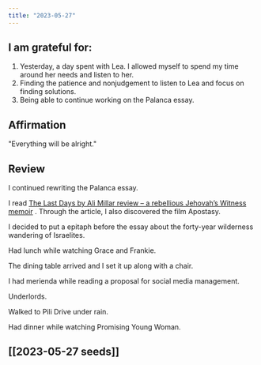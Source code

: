 ```yaml
---
title: "2023-05-27"
---
```

## I am grateful for:
1. Yesterday, a day spent with Lea. I allowed myself to spend my time around her needs and listen to her.
2. Finding the patience and nonjudgement to listen to Lea and focus on finding solutions.
3. Being able to continue working on the Palanca essay.

## Affirmation

"Everything will be alright."

## Review

I continued rewriting the Palanca essay.

I read [The Last Days by Ali Millar review – a rebellious Jehovah’s Witness memoir](https://www.theguardian.com/books/2022/jul/24/the-last-days-by-ali-millar-review-a-rebellious-jehovahs-witness-memoir) . Through the article, I also discovered the film Apostasy.

I decided to put a epitaph before the essay about the forty-year wilderness wandering of Israelites.

Had lunch while watching Grace and Frankie.

The dining table arrived and I set it up along with a chair.

I had merienda while reading a proposal for social media management.

Underlords.

Walked to Pili Drive under rain.

Had dinner while watching Promising Young Woman.

## [[2023-05-27 seeds]]